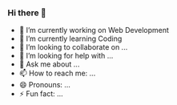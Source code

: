 ### Hi there 👋





- 🔭 I’m currently working on Web Development 
- 🌱 I’m currently learning Coding 
- 👯 I’m looking to collaborate on ...
- 🤔 I’m looking for help with ...
- 💬 Ask me about ...
- 📫 How to reach me: ...
- 😄 Pronouns: ...
- ⚡ Fun fact: ...

